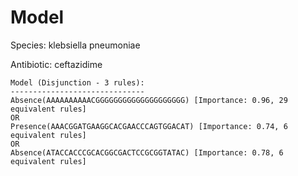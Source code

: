 
# Model

Species: klebsiella pneumoniae

Antibiotic: ceftazidime

```
Model (Disjunction - 3 rules):
------------------------------
Absence(AAAAAAAAAACGGGGGGGGGGGGGGGGGGGG) [Importance: 0.96, 29 equivalent rules]
OR
Presence(AAACGGATGAAGGCACGAACCCAGTGGACAT) [Importance: 0.74, 6 equivalent rules]
OR
Absence(ATACCACCCGCACGGCGACTCCGCGGTATAC) [Importance: 0.78, 6 equivalent rules]

```

